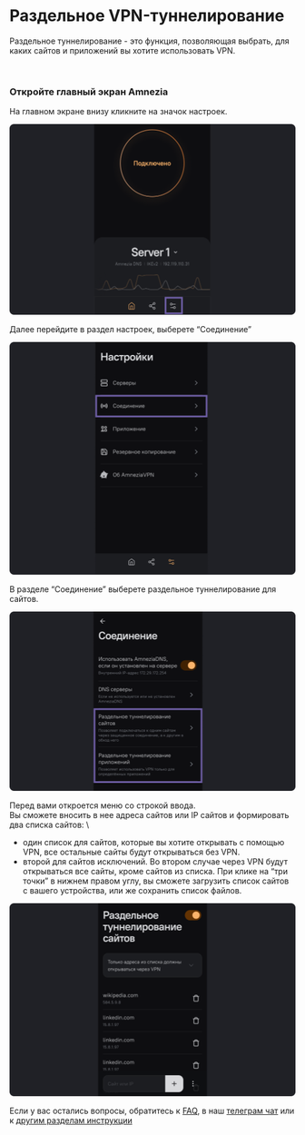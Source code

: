 # Раздельное VPN-туннелирование 

Раздельное туннелирование - это функция, позволяющая выбрать, для каких сайтов и приложений вы хотите использовать VPN.

&nbsp;

### Откройте главный экран Amnezia

 На главном экране внизу кликните на значок настроек.

![](https://raw.githubusercontent.com/amnezia-vpn/amnezia.org-content/master/docs/ru/instructions/21_split_tuneling/img/st_ru_1.png)

Далее перейдите в раздел настроек, выберете “Соединение”

![](https://raw.githubusercontent.com/amnezia-vpn/amnezia.org-content/master/docs/ru/instructions/21_split_tuneling/img/st_ru_2.png)

В разделе “Соединение” выберете раздельное туннелирование для сайтов. 

![](https://raw.githubusercontent.com/amnezia-vpn/amnezia.org-content/master/docs/ru/instructions/21_split_tuneling/img/st_ru_3.png)

Перед вами откроется меню со строкой ввода. \
Вы сможете вносить в нее адреса сайтов или IP сайтов и формировать два списка сайтов: \
- один список для сайтов, которые вы хотите открывать с помощью VPN, все остальные сайты будут открываться без VPN. 
- второй для сайтов исключений. Во втором случае через VPN будут открываться все сайты, кроме сайтов из списка. 
При клике на “три точки” в нижнем правом углу, вы сможете загрузить список сайтов с вашего устройства, или же сохранить список файлов. 

![](https://raw.githubusercontent.com/amnezia-vpn/amnezia.org-content/master/docs/ru/instructions/21_split_tuneling/img/st_ru_4.png)

Если у вас остались вопросы, обратитесь к [FAQ], в наш [телеграм чат] или к [другим разделам инструкции]

[amnezia-site-ext-link]: https://amnezia-web-nx1r.vercel.app
[about-int-link]: /about
[FAQ]: ../faq
[телеграм чат]: https://t.me/amnezia_vpn
[другим разделам инструкции]: ../instructions




